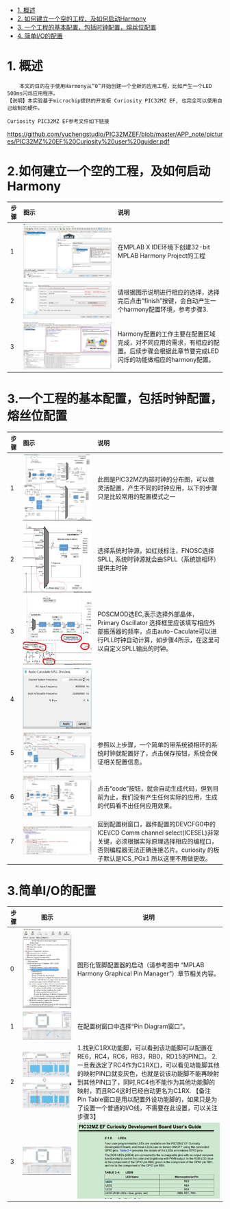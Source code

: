 * [1. 概述](#1-概述)
* [2. 如何建立一个空的工程，及如何启动Harmony](#2-如何建立一个空的工程，及如何启动Harmony)  
* [3. 一个工程的基本配置，包括时钟配置，熔丝位配置](#3-一个工程的基本配置，包括时钟配置，熔丝位配置)  
* [4. 简单I/O的配置](#4-简单I/O的配置)  


# 1. 概述 
```
    本文的目的在于使用Harmony从“0”开始创建一个全新的应用工程，比如产生一个LED 500ms闪烁应用程序。
【说明】本实验基于microchip提供的开发板 Curiosity PIC32MZ EF, 也完全可以使用自己绘制的硬件。
```
    Curiosity PIC32MZ EF参考文件如下链接
https://github.com/yuchengstudio/PIC32MZEF/blob/master/APP_note/pictures/PIC32MZ%20EF%20Curiosity%20user%20guider.pdf
    
    

# 2.如何建立一个空的工程，及如何启动Harmony
 | 步骤 | 图示 | 说明 |
 | - | :----- | :-- | 
 | 1 | ![images](https://github.com/yuchengstudio/PIC32MZEF/blob/master/APP_note/pictures/harmony_start_001.jpg) | 在MPLAB X IDE环境下创建32-bit MPLAB Harmony Project的工程 | 
 | 2 | ![images](https://github.com/yuchengstudio/PIC32MZEF/blob/master/APP_note/pictures/harmony_start_002.jpg) | 请根据图示说明进行相应的选择，选择完后点击“finish”按键，会自动产生一个harmony配置环境，参考步骤3. | 
 | 3 | ![images](https://github.com/yuchengstudio/PIC32MZEF/blob/master/APP_note/pictures/harmony_start_003.jpg) | Harmony配置的工作主要在配置区域完成，对不同应用的需求，有相应的配置。后续步骤会根据此章节要完成LED闪烁的功能做相应的harmony配置。 |


# 3.一个工程的基本配置，包括时钟配置，熔丝位配置

 | 步骤 | 图示 | 说明 |
 | - | :------- | :- | 
 | 1 | ![images](https://github.com/yuchengstudio/PIC32MZEF/blob/master/APP_note/pictures/harmony_start_004.jpg) | 此图是PIC32MZ内部时钟的分布图，可以做灵活配置，产生不同的时钟应用，以下的步骤只是比较常用的配置模式之一 | 
 | 2 | ![images](https://github.com/yuchengstudio/PIC32MZEF/blob/master/APP_note/pictures/harmony_start_005.jpg) | 选择系统时钟源，如红线标注，FNOSC选择SPLL, 系统时钟源就会由SPLL（系统锁相环）提供主时钟 | 
 | 3 | ![images](https://github.com/yuchengstudio/PIC32MZEF/blob/master/APP_note/pictures/harmony_start_006.jpg) | POSCMOD选EC,表示选择外部晶体，Primary Oscillator 选择框里应该填写相应外部振荡器的频率，点击auto-Caculate可以进行PLL时钟自动计算，如步骤4所示，在这里可以自定义SPLL输出的时钟。 |
 | 4 | ![images](https://github.com/yuchengstudio/PIC32MZEF/blob/master/APP_note/pictures/harmony_start_007.jpg) |  |
 | 5 | ![images](https://github.com/yuchengstudio/PIC32MZEF/blob/master/APP_note/pictures/harmony_start_008.jpg) | 参照以上步骤，一个简单的带系统锁相环的系统时钟就配置好了，点击保存按钮，系统会保证相关配置信息。 |
 | 6 | ![images](https://github.com/yuchengstudio/PIC32MZEF/blob/master/APP_note/pictures/harmony_start_009.jpg) | 点击“code”按钮，就会自动生成代码，但到目前为止，我们没有产生任何实际的应用，生成的代码看不出任何应用效果。 |
 | 7 | ![images](https://github.com/yuchengstudio/PIC32MZEF/blob/master/APP_note/pictures/harmony_start_010.jpg) | 回到配置树窗口，器件配置的DEVCFG0中的 ICE\ICD Comm channel select(ICESEL)非常关键，必须根据实际原理选择相应的编程口，否则编程器无法正确连接芯片。curiosity 的板子默认是ICS_PGx1 所以这里不用做更改。 |
 
 


# 3.简单I/O的配置

 | 步骤 | 图示 | 说明 |
 | - | ----- | -| 
 | 0 | ![images](https://github.com/yuchengstudio/PIC32MZEF/blob/master/APP_note/pictures/harmony_start_011.jpg) | 图形化管脚配置器的启动（请参考图中 “MPLAB Harmony Graphical Pin Manager”）章节相关内容。 | 
 | 1 | ![images](https://github.com/yuchengstudio/PIC32MZEF/blob/master/APP_note/pictures/harmony_start_013.jpg) | 在配置树窗口中选择“Pin Diagram窗口”。 | 
 | 2 | ![images](https://github.com/yuchengstudio/PIC32MZEF/blob/master/APP_note/pictures/harmony_start_014.jpg) | 1.找到C1RX功能脚，可以看到该功能脚可以配置在RE6，RC4，RC6，RB3，RB0，RD15的PIN口。 2.一旦我选定了RC4作为C1RX口，可以看见功能脚其他的映射PIN口就变灰色，也就是说该功能脚不能再映射到其他PIN口了，同时,RC4也不能作为其他功能脚的映射，而且RC4这时已经自动更名为C1RX. 【备注 Pin Table窗口是用以配置外设功能脚的，如果只是为了设置一个普通的I/O线，不需要在此设置，可以关注步骤3】| 
 | 3 | ![images](https://github.com/yuchengstudio/PIC32MZEF/blob/master/APP_note/pictures/harmony_start_013.jpg) | ![images](https://github.com/yuchengstudio/PIC32MZEF/blob/master/APP_note/pictures/harmony_start_016.jpg) | 
 

